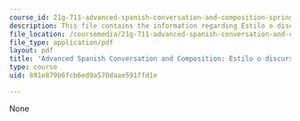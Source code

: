 ```yaml
---
course_id: 21g-711-advanced-spanish-conversation-and-composition-spring-2014
description: This file contains the information regarding Estilo o discurso indirecto.
file_location: /coursemedia/21g-711-advanced-spanish-conversation-and-composition-spring-2014/891e879b6fcb6ed9a570daae591ffd1e_MIT21G_711S14_indirecto.pdf
file_type: application/pdf
layout: pdf
title: 'Advanced Spanish Conversation and Composition: Estilo o discurso indirecto'
type: course
uid: 891e879b6fcb6ed9a570daae591ffd1e

---
```

None